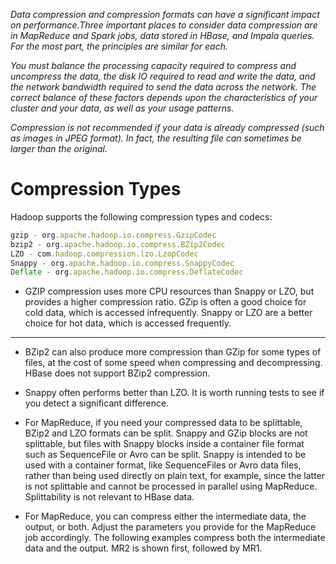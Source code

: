 <!-- TITLE: Data Compression -->

*Data compression and compression formats can have a significant impact on performance.Three important places to consider data compression are in MapReduce and Spark jobs, data stored in HBase, and Impala queries. For the most part, the principles are similar for each.*

*You must balance the processing capacity required to compress and uncompress the data, the disk IO required to read and write the data, and the network bandwidth required to send the data across the network. The correct balance of these factors depends upon the characteristics of your cluster and your data, as well as your usage patterns.*

*Compression is not recommended if your data is already compressed (such as images in JPEG format). In fact, the resulting file can sometimes be larger than the original.*

# Compression Types
Hadoop supports the following compression types and codecs:

```javascript
gzip - org.apache.hadoop.io.compress.GzipCodec
bzip2 - org.apache.hadoop.io.compress.BZip2Codec
LZO - com.hadoop.compression.lzo.LzopCodec
Snappy - org.apache.hadoop.io.compress.SnappyCodec
Deflate - org.apache.hadoop.io.compress.DeflateCodec
```

* GZIP compression uses more CPU resources than Snappy or LZO, but provides a higher compression ratio. GZip is often a good choice for cold data, which is accessed infrequently. Snappy or LZO are a better choice for hot data, which is accessed frequently.


-----


* BZip2 can also produce more compression than GZip for some types of files, at the cost of some speed when compressing and decompressing. HBase does not support BZip2 compression.


* Snappy often performs better than LZO. It is worth running tests to see if you detect a significant difference.


* For MapReduce, if you need your compressed data to be splittable, BZip2 and LZO formats can be split. Snappy and GZip blocks are not splittable, but files with Snappy blocks inside a container file format such as SequenceFile or Avro can be split. Snappy is intended to be used with a container format, like SequenceFiles or Avro data files, rather than being used directly on plain text, for example, since the latter is not splittable and cannot be processed in parallel using MapReduce. Splittability is not relevant to HBase data.


* For MapReduce, you can compress either the intermediate data, the output, or both. Adjust the parameters you provide for the MapReduce job accordingly. The following examples compress both the intermediate data and the output. MR2 is shown first, followed by MR1.







